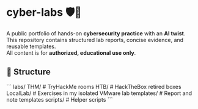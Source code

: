 # cyber-labs 🛡️🤖

A public portfolio of hands-on **cybersecurity practice** with an **AI twist**.  
This repository contains structured lab reports, concise evidence, and reusable templates.  
All content is for **authorized, educational use only**.

## 📂 Structure
\`\`\`
labs/
  THM/        # TryHackMe rooms
  HTB/        # HackTheBox retired boxes
  LocalLab/   # Exercises in my isolated VMware lab
templates/    # Report and note templates
scripts/      # Helper scripts
\`\`\`
